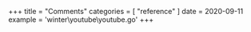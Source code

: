 +++
title = "Comments"
categories = [ "reference" ]
date = 2020-09-11
example = 'winter\youtube\youtube.go'
+++
